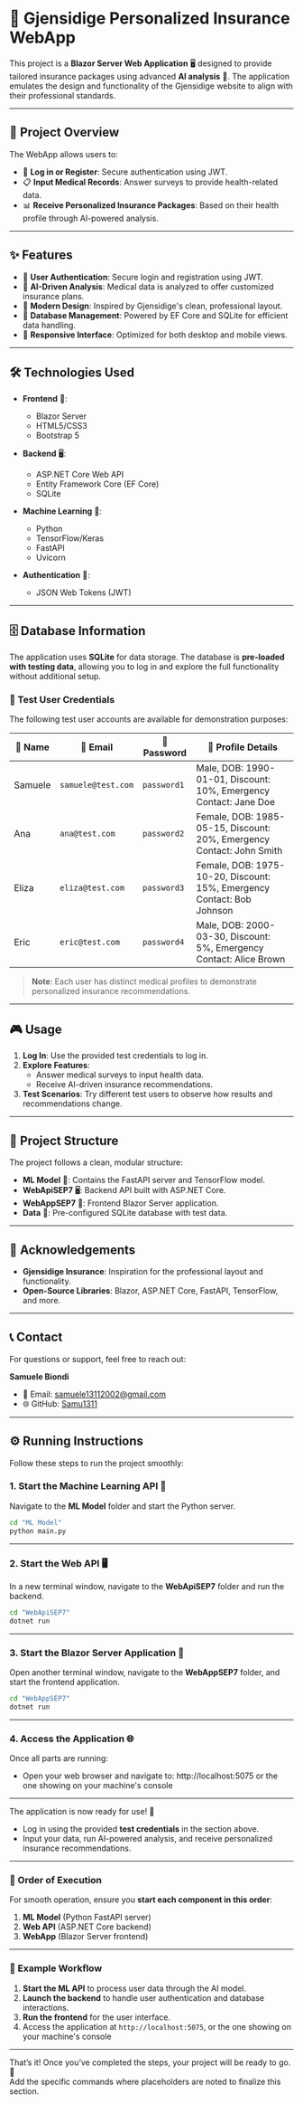 # 🚀 Gjensidige Personalized Insurance WebApp

This project is a **Blazor Server Web Application** 🖥️ designed to provide tailored insurance packages using advanced **AI analysis** 🤖. The application emulates the design and functionality of the Gjensidige website to align with their professional standards.

---

## 📝 Project Overview

The WebApp allows users to:

- 🔐 **Log in or Register**: Secure authentication using JWT.
- 📋 **Input Medical Records**: Answer surveys to provide health-related data.
- 📊 **Receive Personalized Insurance Packages**: Based on their health profile through AI-powered analysis.

---

## ✨ Features

- 🔑 **User Authentication**: Secure login and registration using JWT.
- 🧠 **AI-Driven Analysis**: Medical data is analyzed to offer customized insurance plans.
- 🎨 **Modern Design**: Inspired by Gjensidige's clean, professional layout.
- 💾 **Database Management**: Powered by EF Core and SQLite for efficient data handling.
- 📱 **Responsive Interface**: Optimized for both desktop and mobile views.

---

## 🛠️ Technologies Used

- **Frontend** 🎨:
  - Blazor Server
  - HTML5/CSS3
  - Bootstrap 5

- **Backend** 🖥️:
  - ASP.NET Core Web API
  - Entity Framework Core (EF Core)
  - SQLite

- **Machine Learning** 🤖:
  - Python
  - TensorFlow/Keras
  - FastAPI
  - Uvicorn

- **Authentication** 🔐:
  - JSON Web Tokens (JWT)

---

## 🗄️ Database Information

The application uses **SQLite** for data storage. The database is **pre-loaded with testing data**, allowing you to log in and explore the full functionality without additional setup.

### 🧪 Test User Credentials

The following test user accounts are available for demonstration purposes:

| 👤 Name     | 📧 Email            | 🔑 Password   | 📝 Profile Details                                                               |
|-------------|---------------------|---------------|----------------------------------------------------------------------------------|
| Samuele     | `samuele@test.com`  | `password1`   | Male, DOB: 1990-01-01, Discount: 10%, Emergency Contact: Jane Doe                |
| Ana         | `ana@test.com`      | `password2`   | Female, DOB: 1985-05-15, Discount: 20%, Emergency Contact: John Smith            |
| Eliza       | `eliza@test.com`    | `password3`   | Female, DOB: 1975-10-20, Discount: 15%, Emergency Contact: Bob Johnson           |
| Eric        | `eric@test.com`     | `password4`   | Male, DOB: 2000-03-30, Discount: 5%, Emergency Contact: Alice Brown              |

> **Note**: Each user has distinct medical profiles to demonstrate personalized insurance recommendations.

---

## 🎮 Usage

1. **Log In**: Use the provided test credentials to log in.
2. **Explore Features**:
   - Answer medical surveys to input health data.
   - Receive AI-driven insurance recommendations.
3. **Test Scenarios**: Try different test users to observe how results and recommendations change.

---

## 📂 Project Structure

The project follows a clean, modular structure:

- **ML Model** 🤖: Contains the FastAPI server and TensorFlow model.
- **WebApiSEP7** 🖥️: Backend API built with ASP.NET Core.
- **WebAppSEP7** 🎨: Frontend Blazor Server application.
- **Data** 💾: Pre-configured SQLite database with test data.

---


## 🙌 Acknowledgements

- **Gjensidige Insurance**: Inspiration for the professional layout and functionality.
- **Open-Source Libraries**: Blazor, ASP.NET Core, FastAPI, TensorFlow, and more.

---

## 📞 Contact

For questions or support, feel free to reach out:

**Samuele Biondi**  
- 📧 Email: [samuele13112002@gmail.com](mailto:samuele13112002@gmail.com)  
- 🌐 GitHub: [Samu1311](https://github.com/Samu1311)  

---

## ⚙️ Running Instructions

Follow these steps to run the project smoothly:

### 1. Start the Machine Learning API 🤖

Navigate to the **ML Model** folder and start the Python server.


```bash
cd "ML Model"
python main.py
```

---

### 2. Start the Web API 🖥️

In a new terminal window, navigate to the **WebApiSEP7** folder and run the backend.

```bash
cd "WebApiSEP7"
dotnet run
```

---

### 3. Start the Blazor Server Application 🎨

Open another terminal window, navigate to the **WebAppSEP7** folder, and start the frontend application.

```bash
cd "WebAppSEP7"
dotnet run
```

---

### 4. Access the Application 🌐

Once all parts are running:

- Open your web browser and navigate to: http://localhost:5075 or the one showing on your machine's console


---

The application is now ready for use! 🎉

- Log in using the provided **test credentials** in the section above.
- Input your data, run AI-powered analysis, and receive personalized insurance recommendations.

---

### 🔄 Order of Execution

For smooth operation, ensure you **start each component in this order**:

1. **ML Model** (Python FastAPI server)
2. **Web API** (ASP.NET Core backend)
3. **WebApp** (Blazor Server frontend)

---

### 🧪 Example Workflow

1. **Start the ML API** to process user data through the AI model.
2. **Launch the backend** to handle user authentication and database interactions.
3. **Run the frontend** for the user interface.
4. Access the application at `http://localhost:5075`, or the one showing on your machine's console

---

That’s it! Once you’ve completed the steps, your project will be ready to go. 🚀  
Add the specific commands where placeholders are noted to finalize this section.


